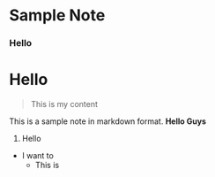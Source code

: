 # Sample Note

### Hello

# Hello

> This is my content

This is a sample note in markdown format.
**Hello Guys**

1. Hello

- I want to
  - This is
